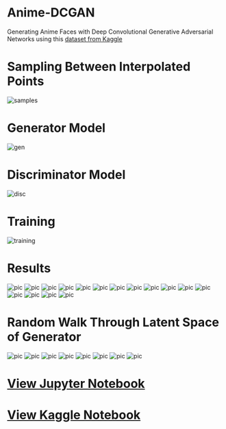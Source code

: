 # Anime-DCGAN
Generating Anime Faces with Deep Convolutional Generative Adversarial Networks using this [dataset from Kaggle
](https://www.kaggle.com/soumikrakshit/anime-faces)

# Sampling Between Interpolated Points
![samples](https://raw.githubusercontent.com/vee-upatising/Anime-DCGAN/master/results/perfectloop.gif)
<blockquote class="imgur-embed-pub" lang="en" data-id="EA4bnNw"><a href="//imgur.com/EA4bnNw"></a></blockquote><script async src="//s.imgur.com/min/embed.js" charset="utf-8"></script>

# Generator Model
![gen](https://raw.githubusercontent.com/vee-upatising/Anime-DCGAN/master/generator.JPG)

# Discriminator Model
![disc](https://raw.githubusercontent.com/vee-upatising/Anime-DCGAN/master/discriminator.JPG)

# Training
![training](https://raw.githubusercontent.com/vee-upatising/Anime-DCGAN/master/results/training.gif)

# Results
![pic](https://raw.githubusercontent.com/vee-upatising/Anime-DCGAN/master/results/image_101037.png)
![pic](https://raw.githubusercontent.com/vee-upatising/Anime-DCGAN/master/results/image_108400.png)
![pic](https://raw.githubusercontent.com/vee-upatising/Anime-DCGAN/master/results/image_136257.png)
![pic](https://raw.githubusercontent.com/vee-upatising/Anime-DCGAN/master/results/image_140609.png)
![pic](https://raw.githubusercontent.com/vee-upatising/Anime-DCGAN/master/results/image_147776.png)
![pic](https://raw.githubusercontent.com/vee-upatising/Anime-DCGAN/master/results/image_162085.png)
![pic](https://raw.githubusercontent.com/vee-upatising/Anime-DCGAN/master/results/image_201763.png)
![pic](https://raw.githubusercontent.com/vee-upatising/Anime-DCGAN/master/results/image_205310.png)
![pic](https://raw.githubusercontent.com/vee-upatising/Anime-DCGAN/master/results/image_207384.png)
![pic](https://raw.githubusercontent.com/vee-upatising/Anime-DCGAN/master/results/image_242376.png)
![pic](https://raw.githubusercontent.com/vee-upatising/Anime-DCGAN/master/results/image_24908.png)
![pic](https://raw.githubusercontent.com/vee-upatising/Anime-DCGAN/master/results/image_34030.png)
![pic](https://raw.githubusercontent.com/vee-upatising/Anime-DCGAN/master/results/image_54458.png)
![pic](https://raw.githubusercontent.com/vee-upatising/Anime-DCGAN/master/results/image_66887.png)
![pic](https://raw.githubusercontent.com/vee-upatising/Anime-DCGAN/master/results/image_80884.png)
![pic](https://raw.githubusercontent.com/vee-upatising/Anime-DCGAN/master/results/image_9288.png)

# Random Walk Through Latent Space of Generator
![pic](https://raw.githubusercontent.com/vee-upatising/Anime-DCGAN/master/results/walk1.gif)
![pic](https://raw.githubusercontent.com/vee-upatising/Anime-DCGAN/master/results/walk5.gif)
![pic](https://raw.githubusercontent.com/vee-upatising/Anime-DCGAN/master/results/walk6.gif)
![pic](https://raw.githubusercontent.com/vee-upatising/Anime-DCGAN/master/results/walk7.gif)
![pic](https://raw.githubusercontent.com/vee-upatising/Anime-DCGAN/master/results/walk8.gif)
![pic](https://raw.githubusercontent.com/vee-upatising/Anime-DCGAN/master/results/walk9.gif)
![pic](https://raw.githubusercontent.com/vee-upatising/Anime-DCGAN/master/results/walk10.gif)
![pic](https://raw.githubusercontent.com/vee-upatising/Anime-DCGAN/master/results/walk3.gif)

# [View Jupyter Notebook](https://nbviewer.jupyter.org/github/vee-upatising/Anime-DCGAN/blob/master/Anime%20DCGAN.ipynb)

# [View Kaggle Notebook](https://www.kaggle.com/function9/anime-dcgan-with-keras)
